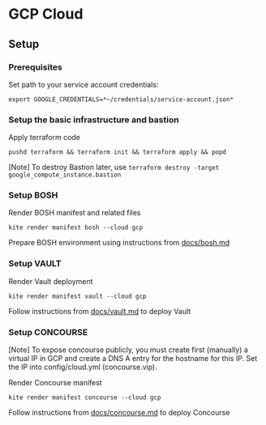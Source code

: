 # GCP Cloud

## Setup

### Prerequisites
Set path to your service account credentials:
```
export GOOGLE_CREDENTIALS=*~/credentials/service-account.json*
```

### Setup the basic infrastructure and bastion
Apply terraform code
```
pushd terraform && terraform init && terraform apply && popd
```

[Note]
To destroy Bastion later, use `terraform destroy -target google_compute_instance.bastion`

### Setup BOSH
Render BOSH manifest and related files
```
kite render manifest bosh --cloud gcp
```

Prepare BOSH environment using instructions from [docs/bosh.md](docs/bosh.md)

### Setup VAULT
Render Vault deployment
```
kite render manifest vault --cloud gcp
```

Follow instructions from [docs/vault.md](docs/vault.md) to deploy Vault

### Setup CONCOURSE
[Note]
To expose concourse publicly, you must create first (manually) a virtual IP in GCP and create a DNS A entry for the hostname for this IP. Set the IP into config/cloud.yml (concourse.vip).

Render Concourse manifest
```
kite render manifest concourse --cloud gcp
```

Follow instructions from [docs/concourse.md](docs/concourse.md) to deploy Concourse
